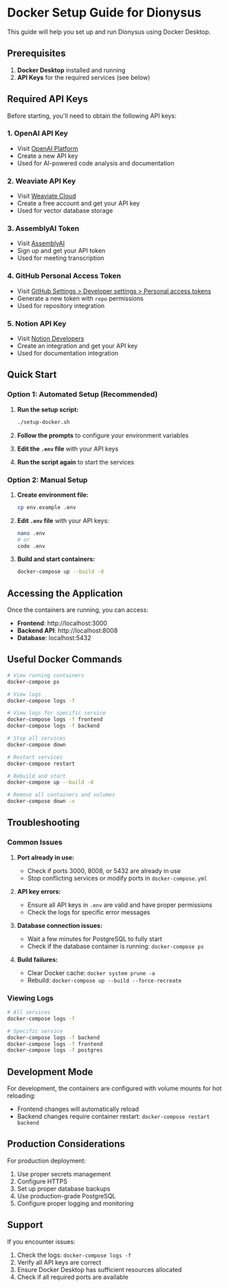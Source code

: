 # Docker Setup Guide for Dionysus

This guide will help you set up and run Dionysus using Docker Desktop.

## Prerequisites

1. **Docker Desktop** installed and running
2. **API Keys** for the required services (see below)

## Required API Keys

Before starting, you'll need to obtain the following API keys:

### 1. OpenAI API Key
- Visit [OpenAI Platform](https://platform.openai.com/api-keys)
- Create a new API key
- Used for AI-powered code analysis and documentation

### 2. Weaviate API Key
- Visit [Weaviate Cloud](https://console.weaviate.cloud/)
- Create a free account and get your API key
- Used for vector database storage

### 3. AssemblyAI Token
- Visit [AssemblyAI](https://www.assemblyai.com/)
- Sign up and get your API token
- Used for meeting transcription

### 4. GitHub Personal Access Token
- Visit [GitHub Settings > Developer settings > Personal access tokens](https://github.com/settings/tokens)
- Generate a new token with `repo` permissions
- Used for repository integration

### 5. Notion API Key
- Visit [Notion Developers](https://developers.notion.com/)
- Create an integration and get your API key
- Used for documentation integration

## Quick Start

### Option 1: Automated Setup (Recommended)

1. **Run the setup script:**
   ```bash
   ./setup-docker.sh
   ```

2. **Follow the prompts** to configure your environment variables

3. **Edit the `.env` file** with your API keys

4. **Run the script again** to start the services

### Option 2: Manual Setup

1. **Create environment file:**
   ```bash
   cp env.example .env
   ```

2. **Edit `.env` file** with your API keys:
   ```bash
   nano .env
   # or
   code .env
   ```

3. **Build and start containers:**
   ```bash
   docker-compose up --build -d
   ```

## Accessing the Application

Once the containers are running, you can access:

- **Frontend**: http://localhost:3000
- **Backend API**: http://localhost:8008
- **Database**: localhost:5432

## Useful Docker Commands

```bash
# View running containers
docker-compose ps

# View logs
docker-compose logs -f

# View logs for specific service
docker-compose logs -f frontend
docker-compose logs -f backend

# Stop all services
docker-compose down

# Restart services
docker-compose restart

# Rebuild and start
docker-compose up --build -d

# Remove all containers and volumes
docker-compose down -v
```

## Troubleshooting

### Common Issues

1. **Port already in use:**
   - Check if ports 3000, 8008, or 5432 are already in use
   - Stop conflicting services or modify ports in `docker-compose.yml`

2. **API key errors:**
   - Ensure all API keys in `.env` are valid and have proper permissions
   - Check the logs for specific error messages

3. **Database connection issues:**
   - Wait a few minutes for PostgreSQL to fully start
   - Check if the database container is running: `docker-compose ps`

4. **Build failures:**
   - Clear Docker cache: `docker system prune -a`
   - Rebuild: `docker-compose up --build --force-recreate`

### Viewing Logs

```bash
# All services
docker-compose logs -f

# Specific service
docker-compose logs -f backend
docker-compose logs -f frontend
docker-compose logs -f postgres
```

## Development Mode

For development, the containers are configured with volume mounts for hot reloading:

- Frontend changes will automatically reload
- Backend changes require container restart: `docker-compose restart backend`

## Production Considerations

For production deployment:

1. Use proper secrets management
2. Configure HTTPS
3. Set up proper database backups
4. Use production-grade PostgreSQL
5. Configure proper logging and monitoring

## Support

If you encounter issues:

1. Check the logs: `docker-compose logs -f`
2. Verify all API keys are correct
3. Ensure Docker Desktop has sufficient resources allocated
4. Check if all required ports are available 
